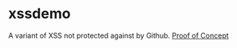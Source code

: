 # xssdemo
A variant of XSS not protected against by Github.
[Proof of Concept](http://ben.systems/PoC.html)
